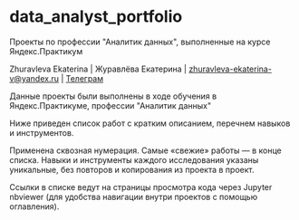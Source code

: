 # data_analyst_portfolio
Проекты по профессии "Аналитик данных", выполненные на курсе Яндекс.Практикум

Zhuravleva Ekaterina | Журавлёва Екатерина | zhuravleva-ekaterina-v@yandex.ru | [Телеграм](https://t.me/ekaterina96zhuravleva)

Данные проекты были выполнены в ходе обучения в Яндекс.Практикуме, профессии "Аналитик данных"

Ниже приведен список работ с кратким описанием, перечнем навыков и инструментов.

Применена сквозная нумерация. Самые «свежие» работы — в конце списка. Навыки и инструменты каждого исследования указаны уникальные, без повторов и копирования из проекта в проект.

Ссылки в списке ведут на страницы просмотра кода через Jupyter nbviewer (для удобства навигации внутри проектов с помощью оглавления).
